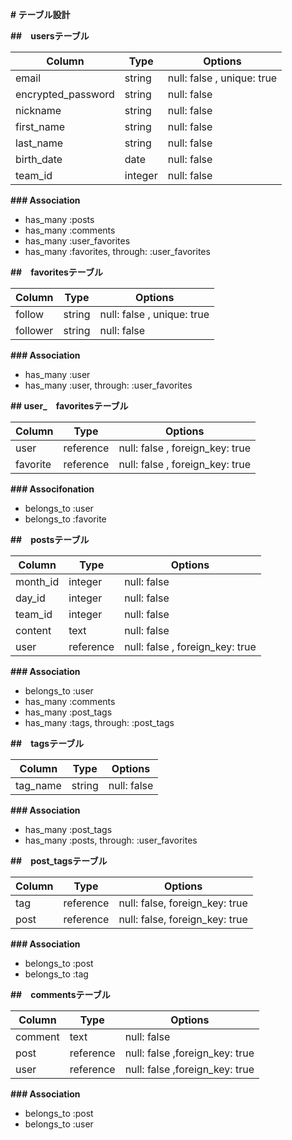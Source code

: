 **# テーブル設計**

**##　usersテーブル**

| Column             | Type   | Options                   |
| ------------------ | ------ | --------------------------|
| email              | string | null: false , unique: true|
| encrypted_password | string | null: false               |
| nickname           | string | null: false               |
| first_name         | string | null: false               |
| last_name          | string | null: false               |
| birth_date         | date   | null: false               |
| team_id            | integer| null: false               |

**### Association**

- has_many :posts
- has_many :comments
- has_many :user_favorites
- has_many :favorites, through: :user_favorites

**##　favoritesテーブル**

| Column             | Type   | Options                   |
| ------------------ | ------ | --------------------------|
| follow             | string | null: false , unique: true|
| follower           | string | null: false               |

**### Association**

- has_many :user
- has_many :user, through: :user_favorites

**## user_　favoritesテーブル**

| Column             | Type    | Options                        |
| ------------------ | ------- | -------------------------------|
| user               |reference| null: false , foreign_key: true|
| favorite           |reference| null: false , foreign_key: true|

**### Associfonation**

- belongs_to :user
- belongs_to :favorite

**##　postsテーブル**

| Column             | Type    | Options                         |
| ------------------ | ------- | --------------------------------|
| month_id           | integer | null: false                     |
| day_id             | integer | null: false                     |
| team_id            | integer | null: false                     |
| content            | text    | null: false                     |
| user               |reference| null: false , foreign_key: true |

**### Association**

- belongs_to :user
- has_many :comments
- has_many :post_tags
- has_many :tags, through: :post_tags

**##　tagsテーブル**

| Column             | Type   | Options     |
| ------------------ | ------ | ------------|
| tag_name           | string | null: false |

**### Association**

- has_many :post_tags
- has_many :posts, through: :user_favorites

**##　post_tagsテーブル**

| Column             | Type    | Options                         |
| ------------------ | ------- | --------------------------------|
| tag                |reference| null: false, foreign_key: true  |
| post               |reference| null: false, foreign_key: true  |

**### Association**

- belongs_to :post
- belongs_to :tag

**##　commentsテーブル**

| Column             | Type    | Options                        |
| ------------------ | ------- | -------------------------------|
| comment            | text    | null: false                    |
| post               |reference| null: false ,foreign_key: true |
| user               |reference| null: false ,foreign_key: true |

**### Association**

- belongs_to :post
- belongs_to :user